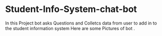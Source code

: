 # Student-Info-System-chat-bot

In this Project bot asks Questions and Colletcs data from user to add in to the student information system 
Here are some Pictures of bot .

